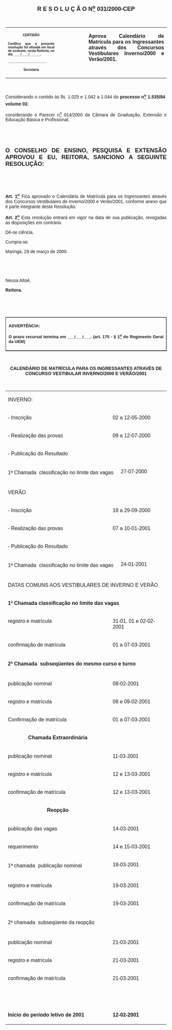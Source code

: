 <BODY LINK="#0000ff" VLINK="#800080">

<B><FONT FACE="Arial" SIZE=4><P ALIGN="CENTER">R E S O L U &Ccedil; &Atilde; O N<U><SUP>o</U></SUP> 031/2000-CEP</P>
</B></FONT><FONT FACE="Arial"><P ALIGN="JUSTIFY">&nbsp;</P></FONT>
<TABLE CELLSPACING=0 BORDER=0 CELLPADDING=7 WIDTH=621>
<TR><TD WIDTH="32%" VALIGN="TOP">
<P ALIGN="CENTER"><B><FONT FACE="Arial" SIZE=1>CERTID&Atilde;O</P>
<P ALIGN="JUSTIFY">Certifico que a presente resolu&ccedil;&atilde;o foi afixada em local de costume, nesta Reitoria, no dia ____/____/______.</P>
<P ALIGN="JUSTIFY">______________________</P>
<P ALIGN="CENTER">Secret&aacute;ria</B></FONT></TD>
<TD WIDTH="18%" VALIGN="TOP">
<P>&nbsp;</TD>
<TD WIDTH="50%" VALIGN="TOP">
<B><FONT FACE="Arial"><P ALIGN="JUSTIFY">Aprova Calend&aacute;rio de Matr&iacute;cula para os Ingressantes atrav&eacute;s dos Concursos Vestibulares Inverno/2000 e Ver&atilde;o/2001.</B></FONT></TD>
</TR>
</TABLE>

<FONT FACE="Arial"><P ALIGN="JUSTIFY">&nbsp;</P>
<P ALIGN="JUSTIFY">&#9;Considerando o contido &agrave;s fls. 1.025 e 1.042 a 1.044 do <B>processo n<U><SUP>o</U></SUP> 1.535/84  volume 03</B>;</P>
<P ALIGN="JUSTIFY">&#9;considerando o Parecer n<U><SUP>o</U></SUP> 014/2000 da C&acirc;mara de Gradua&ccedil;&atilde;o, Extens&atilde;o e Educa&ccedil;&atilde;o B&aacute;sica e Profissional,</P>
<P ALIGN="JUSTIFY">&nbsp;</P>
<P ALIGN="JUSTIFY">&nbsp;</P>
</FONT><B><FONT FACE="Arial" SIZE=4><P ALIGN="JUSTIFY">O CONSELHO DE ENSINO, PESQUISA E EXTENS&Atilde;O APROVOU E EU, REITORA, SANCIONO A SEGUINTE RESOLU&Ccedil;&Atilde;O:</P>
</B></FONT><FONT FACE="Arial"><P ALIGN="JUSTIFY">&nbsp;</P>
<P ALIGN="JUSTIFY">&nbsp;</P>
<P ALIGN="JUSTIFY">&#9;<B>Art. 1<U><SUP>o</B></U></SUP> Fica aprovado o Calend&aacute;rio de Matr&iacute;cula para os Ingressantes atrav&eacute;s dos Concursos Vestibulares de Inverno/2000 e Ver&atilde;o/2001, conforme anexo que &eacute; parte integrante desta Resolu&ccedil;&atilde;o.</P>
<P ALIGN="JUSTIFY">&#9;<B>Art. 2<U><SUP>o</B></U></SUP> Esta resolu&ccedil;&atilde;o entrar&aacute; em vigor na data de sua publica&ccedil;&atilde;o, revogadas as disposi&ccedil;&otilde;es em contr&aacute;rio.</P>
<P ALIGN="JUSTIFY">&#9;D&ecirc;-se ci&ecirc;ncia.</P>
<P ALIGN="JUSTIFY">&#9;Cumpra-se.</P>
<P ALIGN="JUSTIFY">Maring&aacute;, 29 de mar&ccedil;o de 2000.</P>
<P ALIGN="JUSTIFY">&nbsp;</P>
<P ALIGN="JUSTIFY">&nbsp;</P>
<P ALIGN="JUSTIFY">Neusa Alto&eacute;,</P>
<B><P ALIGN="JUSTIFY">Reitora.</P>
</B><P ALIGN="JUSTIFY">&nbsp;</P>
<P ALIGN="JUSTIFY">&nbsp;&nbsp;</P></FONT>
<TABLE BORDER CELLSPACING=1 CELLPADDING=4 WIDTH=212>
<TR><TD VALIGN="TOP">
<P ALIGN="JUSTIFY"><B><FONT FACE="Arial" SIZE=2>ADVERT&Ecirc;NCIA:</P>
<P ALIGN="JUSTIFY">O prazo recursal termina em ___/___/___. (art. 175 - § 1<U><SUP>o</U></SUP> do Regimento Geral da UEM)</B></FONT></TD>
</TR>
</TABLE>

<B><FONT FACE="Arial"><P ALIGN="CENTER">&nbsp;</P>
<P ALIGN="CENTER">CALEND&Aacute;RIO DE MATR&Iacute;CULA PARA OS INGRESSANTES ATRAV&Eacute;S DE CONCURSO VESTIBULAR INVERNO/2000 E VER&Atilde;O/2001</P>
</B><P>&nbsp;</P></FONT>
<TABLE CELLSPACING=0 BORDER=0 CELLPADDING=4 WIDTH=576>
<TR><TD VALIGN="TOP" COLSPAN=3>
<P><FONT FACE="Arial">INVERNO:</FONT></TD>
</TR>
<TR><TD WIDTH="65%" VALIGN="TOP">
<FONT FACE="Arial"><P>- Inscri&ccedil;&atilde;o</FONT></TD>
<TD WIDTH="35%" VALIGN="TOP" COLSPAN=2>
<FONT FACE="Arial"><P>02 a 12-05-2000</FONT></TD>
</TR>
<TR><TD WIDTH="65%" VALIGN="TOP">
<FONT FACE="Arial"><P>- Realiza&ccedil;&atilde;o das provas</FONT></TD>
<TD WIDTH="35%" VALIGN="TOP" COLSPAN=2>
<FONT FACE="Arial"><P>09 a 12-07-2000</FONT></TD>
</TR>
<TR><TD VALIGN="TOP" COLSPAN=3>
<FONT FACE="Arial"><P>- Publica&ccedil;&atilde;o do Resultado</FONT></TD>
</TR>
<TR><TD WIDTH="70%" VALIGN="TOP" COLSPAN=2>
<FONT FACE="Arial"><P>1ª Chamada  classifica&ccedil;&atilde;o no limite das vagas</FONT></TD>
<TD WIDTH="30%" VALIGN="TOP">
<FONT FACE="Arial"><P>27-07-2000</FONT></TD>
</TR>
<TR><TD VALIGN="TOP" COLSPAN=3>
<FONT FACE="Arial"><P>VER&Atilde;O</FONT></TD>
</TR>
<TR><TD WIDTH="65%" VALIGN="TOP">
<FONT FACE="Arial"><P>- Inscri&ccedil;&atilde;o</FONT></TD>
<TD WIDTH="35%" VALIGN="TOP" COLSPAN=2>
<FONT FACE="Arial"><P>18 a 29-09-2000</FONT></TD>
</TR>
<TR><TD WIDTH="65%" VALIGN="TOP">
<FONT FACE="Arial"><P>- Realiza&ccedil;&atilde;o das provas</FONT></TD>
<TD WIDTH="35%" VALIGN="TOP" COLSPAN=2>
<FONT FACE="Arial"><P>07 a 10-01-2001</FONT></TD>
</TR>
<TR><TD VALIGN="TOP" COLSPAN=3>
<FONT FACE="Arial"><P>- Publica&ccedil;&atilde;o do Resultado</FONT></TD>
</TR>
<TR><TD WIDTH="70%" VALIGN="TOP" COLSPAN=2>
<FONT FACE="Arial"><P>1ª Chamada  classifica&ccedil;&atilde;o no limite das vagas</FONT></TD>
<TD WIDTH="30%" VALIGN="TOP">
<FONT FACE="Arial"><P>24-01-2001</FONT></TD>
</TR>
<TR><TD VALIGN="TOP" COLSPAN=3>
<FONT FACE="Arial"><P>DATAS COMUNS AOS VESTIBULARES DE INVERNO E VER&Atilde;O</FONT></TD>
</TR>
<TR><TD VALIGN="TOP" COLSPAN=3>
<B><FONT FACE="Arial"><P>1ª Chamada classifica&ccedil;&atilde;o no limite das vagas</B></FONT></TD>
</TR>
<TR><TD WIDTH="65%" VALIGN="TOP">
<FONT FACE="Arial"><P>registro e matr&iacute;cula</FONT></TD>
<TD WIDTH="35%" VALIGN="TOP" COLSPAN=2>
<FONT FACE="Arial"><P>31-01, 01 e 02-02-2001</FONT></TD>
</TR>
<TR><TD WIDTH="65%" VALIGN="TOP">
<FONT FACE="Arial"><P>confirma&ccedil;&atilde;o de matr&iacute;cula</FONT></TD>
<TD WIDTH="35%" VALIGN="TOP" COLSPAN=2>
<FONT FACE="Arial"><P>01 a 07-03-2001</FONT></TD>
</TR>
<TR><TD VALIGN="TOP" COLSPAN=3>
<B><FONT FACE="Arial"><P>2ª Chamada  subseq&uuml;entes do mesmo curso e turno</B></FONT></TD>
</TR>
<TR><TD WIDTH="65%" VALIGN="TOP">
<FONT FACE="Arial"><P>publica&ccedil;&atilde;o nominal</FONT></TD>
<TD WIDTH="35%" VALIGN="TOP" COLSPAN=2>
<FONT FACE="Arial"><P>08-02-2001</FONT></TD>
</TR>
<TR><TD WIDTH="65%" VALIGN="TOP">
<FONT FACE="Arial"><P>registro e matr&iacute;cula</FONT></TD>
<TD WIDTH="35%" VALIGN="TOP" COLSPAN=2>
<FONT FACE="Arial"><P>08 e 09-02-2001</FONT></TD>
</TR>
<TR><TD WIDTH="65%" VALIGN="TOP">
<FONT FACE="Arial"><P>Confirma&ccedil;&atilde;o de matr&iacute;cula</FONT></TD>
<TD WIDTH="35%" VALIGN="TOP" COLSPAN=2>
<FONT FACE="Arial"><P>01 a 07-03-2001</FONT></TD>
</TR>
<TR><TD WIDTH="65%" VALIGN="TOP">
<B><FONT FACE="Arial"><P ALIGN="CENTER">Chamada Extraordin&aacute;ria</B></FONT></TD>
<TD WIDTH="35%" VALIGN="TOP" COLSPAN=2>
<P>&nbsp;</TD>
</TR>
<TR><TD WIDTH="65%" VALIGN="TOP">
<FONT FACE="Arial"><P>publica&ccedil;&atilde;o nominal</FONT></TD>
<TD WIDTH="35%" VALIGN="TOP" COLSPAN=2>
<FONT FACE="Arial"><P>11-03-2001</FONT></TD>
</TR>
<TR><TD WIDTH="65%" VALIGN="TOP">
<FONT FACE="Arial"><P>registro e matr&iacute;cula</FONT></TD>
<TD WIDTH="35%" VALIGN="TOP" COLSPAN=2>
<FONT FACE="Arial"><P>12 e 13-03-2001</FONT></TD>
</TR>
<TR><TD WIDTH="65%" VALIGN="TOP">
<FONT FACE="Arial"><P>confirma&ccedil;&atilde;o de matr&iacute;cula</FONT></TD>
<TD WIDTH="35%" VALIGN="TOP" COLSPAN=2>
<FONT FACE="Arial"><P>12 e 13-03-2001</FONT></TD>
</TR>
<TR><TD WIDTH="65%" VALIGN="TOP">
<B><FONT FACE="Arial"><P ALIGN="CENTER">Reop&ccedil;&atilde;o</B></FONT></TD>
<TD WIDTH="35%" VALIGN="TOP" COLSPAN=2>
<P>&nbsp;</TD>
</TR>
<TR><TD WIDTH="65%" VALIGN="TOP">
<FONT FACE="Arial"><P>publica&ccedil;&atilde;o das vagas</FONT></TD>
<TD WIDTH="35%" VALIGN="TOP" COLSPAN=2>
<FONT FACE="Arial"><P>14-03-2001</FONT></TD>
</TR>
<TR><TD WIDTH="65%" VALIGN="TOP">
<FONT FACE="Arial"><P>requerimento</FONT></TD>
<TD WIDTH="35%" VALIGN="TOP" COLSPAN=2>
<FONT FACE="Arial"><P>14 e 15-03-2001</FONT></TD>
</TR>
<TR><TD WIDTH="65%" VALIGN="TOP">
<FONT FACE="Arial"><P>1ª chamada  publica&ccedil;&atilde;o nominal</FONT></TD>
<TD WIDTH="35%" VALIGN="TOP" COLSPAN=2>
<FONT FACE="Arial"><P>18-03-2001</FONT></TD>
</TR>
<TR><TD WIDTH="65%" VALIGN="TOP">
<FONT FACE="Arial"><P>registro e matr&iacute;cula</FONT></TD>
<TD WIDTH="35%" VALIGN="TOP" COLSPAN=2>
<FONT FACE="Arial"><P>19-03-2001</FONT></TD>
</TR>
<TR><TD WIDTH="65%" VALIGN="TOP">
<FONT FACE="Arial"><P>confirma&ccedil;&atilde;o de matr&iacute;cula</FONT></TD>
<TD WIDTH="35%" VALIGN="TOP" COLSPAN=2>
<FONT FACE="Arial"><P>19-03-2001</FONT></TD>
</TR>
<TR><TD WIDTH="65%" VALIGN="TOP">
<FONT FACE="Arial"><P>2ª chamada  subseq&uuml;ente da reop&ccedil;&atilde;o</FONT></TD>
<TD WIDTH="35%" VALIGN="TOP" COLSPAN=2>
<P>&nbsp;</TD>
</TR>
<TR><TD WIDTH="65%" VALIGN="TOP">
<FONT FACE="Arial"><P>publica&ccedil;&atilde;o nominal</FONT></TD>
<TD WIDTH="35%" VALIGN="TOP" COLSPAN=2>
<FONT FACE="Arial"><P>21-03-2001</FONT></TD>
</TR>
<TR><TD WIDTH="65%" VALIGN="TOP">
<FONT FACE="Arial"><P>registro e matr&iacute;cula</FONT></TD>
<TD WIDTH="35%" VALIGN="TOP" COLSPAN=2>
<FONT FACE="Arial"><P>21-03-2001</FONT></TD>
</TR>
<TR><TD WIDTH="65%" VALIGN="TOP">
<FONT FACE="Arial"><P>confirma&ccedil;&atilde;o de matr&iacute;cula</FONT></TD>
<TD WIDTH="35%" VALIGN="TOP" COLSPAN=2>
<FONT FACE="Arial"><P>21-03-2001</FONT></TD>
</TR>
<TR><TD WIDTH="65%" VALIGN="TOP">
<P>&nbsp;</TD>
<TD WIDTH="35%" VALIGN="TOP" COLSPAN=2>
<P>&nbsp;</TD>
</TR>
<TR><TD WIDTH="65%" VALIGN="TOP">
<B><FONT FACE="Arial"><P>In&iacute;cio do per&iacute;odo letivo de 2001</B></FONT></TD>
<TD WIDTH="35%" VALIGN="TOP" COLSPAN=2>
<B><FONT FACE="Arial"><P>12-02-2001</B></FONT></TD>
</TR>
</TABLE>

<FONT FACE="Arial"><P>&nbsp;</P>
<P>&nbsp;</P>
<P>&nbsp;</P></FONT></BODY>
